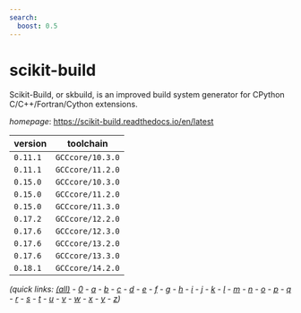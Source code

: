 ```yaml
---
search:
  boost: 0.5
---
```

# scikit-build

Scikit-Build, or skbuild, is an improved build system generator for CPython C/C++/Fortran/Cython extensions.

*homepage*: <https://scikit-build.readthedocs.io/en/latest>

version | toolchain
--------|----------
``0.11.1`` | ``GCCcore/10.3.0``
``0.11.1`` | ``GCCcore/11.2.0``
``0.15.0`` | ``GCCcore/10.3.0``
``0.15.0`` | ``GCCcore/11.2.0``
``0.15.0`` | ``GCCcore/11.3.0``
``0.17.2`` | ``GCCcore/12.2.0``
``0.17.6`` | ``GCCcore/12.3.0``
``0.17.6`` | ``GCCcore/13.2.0``
``0.17.6`` | ``GCCcore/13.3.0``
``0.18.1`` | ``GCCcore/14.2.0``


*(quick links: [(all)](../index.md) - [0](../0/index.md) - [a](../a/index.md) - [b](../b/index.md) - [c](../c/index.md) - [d](../d/index.md) - [e](../e/index.md) - [f](../f/index.md) - [g](../g/index.md) - [h](../h/index.md) - [i](../i/index.md) - [j](../j/index.md) - [k](../k/index.md) - [l](../l/index.md) - [m](../m/index.md) - [n](../n/index.md) - [o](../o/index.md) - [p](../p/index.md) - [q](../q/index.md) - [r](../r/index.md) - [s](../s/index.md) - [t](../t/index.md) - [u](../u/index.md) - [v](../v/index.md) - [w](../w/index.md) - [x](../x/index.md) - [y](../y/index.md) - [z](../z/index.md))*

